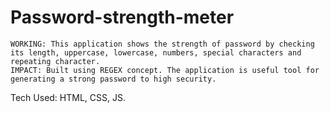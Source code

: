 # Password-strength-meter
 	WORKING: This application shows the strength of password by checking its length, uppercase, lowercase, numbers, special characters and repeating character.
 	IMPACT: Built using REGEX concept. The application is useful tool for generating a strong password to high security.
Tech Used:   HTML, CSS, JS.
